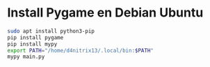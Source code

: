 # Install Pygame en Debian Ubuntu

```bash
sudo apt install python3-pip
pip install pygame
pip install mypy
export PATH="/home/d4nitrix13/.local/bin:$PATH"
mypy main.py
```

